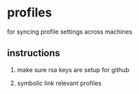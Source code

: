 profiles
========

for syncing profile settings across machines

## instructions

1. make sure rsa keys are setup for github

2. symbolic link relevant profiles
